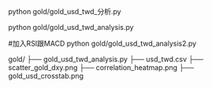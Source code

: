 python gold/gold_usd_twd_分析.py

python gold/gold_usd_twd_analysis.py   

#加入RSI跟MACD
python gold/gold_usd_twd_analysis2.py    

gold/
├── gold_usd_twd_analysis.py
├── usd_twd.csv
├── scatter_gold_dxy.png
├── correlation_heatmap.png
├── gold_usd_crosstab.png